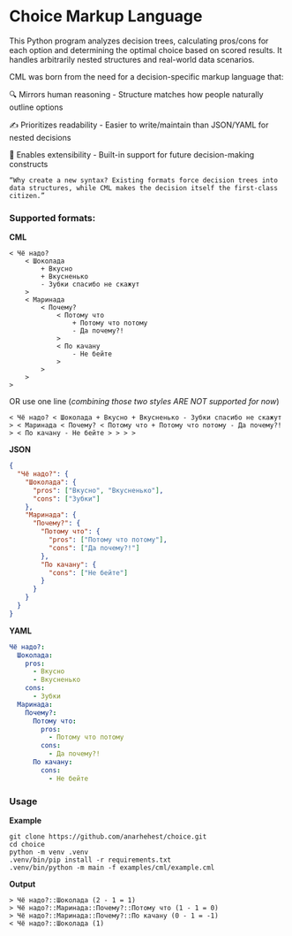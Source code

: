 # Choice Markup Language

This Python program analyzes decision trees, calculating pros/cons for each option and determining the optimal choice based on scored results.
It handles arbitrarily nested structures and real-world data scenarios.

CML was born from the need for a decision-specific markup language that:

🔍 Mirrors human reasoning - Structure matches how people naturally outline options

✍️ Prioritizes readability - Easier to write/maintain than JSON/YAML for nested decisions

🧩 Enables extensibility - Built-in support for future decision-making constructs

    “Why create a new syntax? Existing formats force decision trees into data structures, while CML makes the decision itself the first-class citizen.”


### Supported formats:
**CML**
```plain
< Чё надо?
    < Шоколада
        + Вкусно
        + Вкусненько
        - Зубки спасибо не скажут
    >
    < Маринада
        < Почему?
            < Потому что
                + Потому что потому
                - Да почему?!
            >
            < По качану
                - Не бейте
            >
        >
    >
>
```
OR use one line (*combining those two styles ARE NOT supported for now*)
```plain
< Чё надо? < Шоколада + Вкусно + Вкусненько - Зубки спасибо не скажут > < Маринада < Почему? < Потому что + Потому что потому - Да почему?! > < По качану - Не бейте > > > >
```

**JSON**
```json
{
  "Чё надо?": {
    "Шоколада": {
      "pros": ["Вкусно", "Вкусненько"],
      "cons": ["Зубки"]
    },
    "Маринада": {
      "Почему?": {
        "Потому что": {
          "pros": ["Потому что потому"],
          "cons": ["Да почему?!"]
        },
        "По качану": {
          "cons": ["Не бейте"]
        }
      }
    }
  }
}
```

**YAML**
```yaml
Чё надо?:
  Шоколада:
    pros:
      - Вкусно
      - Вкусненько
    cons:
      - Зубки
  Маринада:
    Почему?:
      Потому что:
        pros:
          - Потому что потому
        cons:
          - Да почему?!
      По качану:
        cons:
          - Не бейте
```

### Usage

**Example**
```shell
git clone https://github.com/anarhehest/choice.git
cd choice
python -m venv .venv
.venv/bin/pip install -r requirements.txt
.venv/bin/python -m main -f examples/cml/example.cml
```

**Output**
```plain
> Чё надо?::Шоколада (2 - 1 = 1)
> Чё надо?::Маринада::Почему?::Потому что (1 - 1 = 0)
> Чё надо?::Маринада::Почему?::По качану (0 - 1 = -1)
< Чё надо?::Шоколада (1)
```